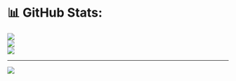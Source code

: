 # 📊 GitHub Stats:
![](https://github-readme-stats.vercel.app/api?username=kaushik-patil&theme=dark&hide_border=false&include_all_commits=false&count_private=false)<br/>
![](https://github-readme-streak-stats.herokuapp.com/?user=kaushik-patil&theme=dark&hide_border=false)<br/>
![](https://github-readme-stats.vercel.app/api/top-langs/?username=kaushik-patil&theme=dark&hide_border=false&include_all_commits=false&count_private=false&layout=compact)

---
[![](https://visitcount.itsvg.in/api?id=kaushik-patil&icon=0&color=0)](https://visitcount.itsvg.in)

<!-- Proudly created with GPRM ( https://gprm.itsvg.in ) -->

